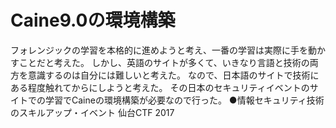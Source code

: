 # Caine9.0の環境構築
フォレンジックの学習を本格的に進めようと考え、一番の学習は実際に手を動かすことだと考えた。
しかし、英語のサイトが多くて、いきなり言語と技術の両方を意識するのは自分には難しいと考えた。
なので、日本語のサイトで技術にある程度触れてからにしようと考えた。
その日本のセキュリティイベントのサイトでの学習でCaineの環境構築が必要なので行った。
●情報セキュリティ技術のスキルアップ・イベント 仙台CTF 2017
[](http://sectanlab.sakura.ne.jp/sendaictf/fyi.html)



